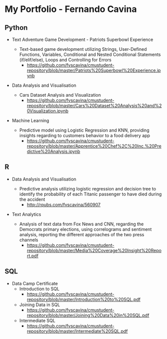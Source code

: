 # My Portfolio - Fernando Cavina


## Python
- Text Adventure Game Development - Patriots Superbowl Experience
  - Text-based game development utilizing Strings, User-Defined Functions, Variables, Conditional and Nested Conditional Statements (if/elif/else), Loops and Controlling for Errors
      - https://github.com/fvscavina/cmustudent-repository/blob/master/Patriots%20Superbowl%20Experience.ipynb

- Data Analysis and Visualisation
  - Cars Dataset Analysis and Visualization 
    - https://github.com/fvscavina/cmustudent-repository/blob/master/Cars%20Dataset%20Analysis%20and%20Visualization.ipynb
      
- Machine Learning
  - Predictive model using Logistic Regression and KNN, providing insights regarding to customers behavior to a food delivery app
    - https://github.com/fvscavina/cmustudent-repository/blob/master/Apprentice%20Chef%2C%20Inc.%20Predictive%20Analysis.ipynb
      
## R
- Data Analysis and Visualisation
  - Predictive analysis utilizing logistic regression and decision tree to identify the probability of each Titanic passenger to have died during the accident
    - http://rpubs.com/fvscavina/560907

- Text Analytics
  - Analysis of text data from Fox News and CNN, regarding the Democrats primary elections, using correlograms and sentiment analysis,      reporting the different approaches of the two press channels
    - https://github.com/fvscavina/cmustudent-repository/blob/master/Media%20Coverage%20Insight%20Report.pdf
    
## SQL
- Data Camp Certificate
  - Introduction to SQL
    - https://github.com/fvscavina/cmustudent-repository/blob/master/Introduction%20to%20SQL.pdf
  - Joining Data in SQL
    - https://github.com/fvscavina/cmustudent-repository/blob/master/Joining%20Data%20in%20SQL.pdf
  - Intermediate SQL
    - https://github.com/fvscavina/cmustudent-repository/blob/master/Intermediate%20SQL.pdf
